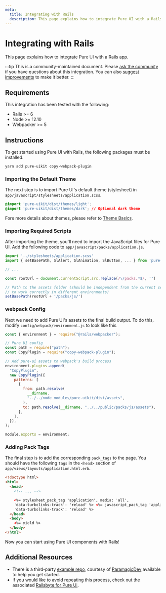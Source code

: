 ```yaml
---
meta:
  title: Integrating with Rails
  description: This page explains how to integrate Pure UI with a Rails app.
---
```


# Integrating with Rails

This page explains how to integrate Pure UI with a Rails app.

:::tip
This is a community-maintained document. Please [ask the community](/resources/community) if you have questions about this integration. You can also [suggest improvements](https://github.com/ssjblue197/pure-ui/blob/next/docs/tutorials/integrating-with-rails.md) to make it better.
:::

## Requirements

This integration has been tested with the following:

- Rails >= 6
- Node >= 12.10
- Webpacker >= 5

## Instructions

To get started using Pure UI with Rails, the following packages must be installed.

```bash
yarn add pure-uikit copy-webpack-plugin
```

### Importing the Default Theme

The next step is to import Pure UI's default theme (stylesheet) in `app/javascript/stylesheets/application.scss`.

```css
@import 'pure-uikit/dist/themes/light';
@import 'pure-uikit/dist/themes/dark'; // Optional dark theme
```

Fore more details about themes, please refer to [Theme Basics](/getting-started/themes#theme-basics).

### Importing Required Scripts

After importing the theme, you'll need to import the JavaScript files for Pure UI. Add the following code to `app/javascript/packs/application.js`.

```js
import '../stylesheets/application.scss'
import { setBasePath, SlAlert, SlAnimation, SlButton, ... } from 'pure-uikit'

// ...

const rootUrl = document.currentScript.src.replace(/\/packs.*$/, '')

// Path to the assets folder (should be independent from the current script source path
// to work correctly in different environments)
setBasePath(rootUrl + '/packs/js/')
```

### webpack Config

Next we need to add Pure UI's assets to the final build output. To do this, modify `config/webpack/environment.js` to look like this.

```js
const { environment } = require("@rails/webpacker");

// Pure UI config
const path = require("path");
const CopyPlugin = require("copy-webpack-plugin");

// Add pure-ui assets to webpack's build process
environment.plugins.append(
  "CopyPlugin",
  new CopyPlugin({
    patterns: [
      {
        from: path.resolve(
          __dirname,
          "../../node_modules/pure-uikit/dist/assets",
        ),
        to: path.resolve(__dirname, "../../public/packs/js/assets"),
      },
    ],
  }),
);

module.exports = environment;
```

### Adding Pack Tags

The final step is to add the corresponding `pack_tags` to the page. You should have the following `tags` in the `<head>` section of `app/views/layouts/application.html.erb`.

```html
<!doctype html>
<html>
  <head>
    <!-- ... -->

    <%= stylesheet_pack_tag 'application', media: 'all',
    'data-turbolinks-track': 'reload' %> <%= javascript_pack_tag 'application',
    'data-turbolinks-track': 'reload' %>
  </head>
  <body>
    <%= yield %>
  </body>
</html>
```

Now you can start using Pure UI components with Rails!

## Additional Resources

- There is a third-party [example repo](https://github.com/ParamagicDev/rails-pure-ui-example), courtesy of [ParamagicDev](https://github.com/ParamagicDev) available to help you get started.
- If you would like to avoid repeating this process, check out the associated [Railsbyte for Pure UI](https://railsbytes.com/templates/X8BsEb).
